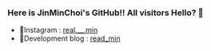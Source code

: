 ### Here is JinMinChoi's GitHub!! All visitors Hello? 👋

<!--
**JinMinChoi/JinMinChoi** is a ✨ _special_ ✨ repository because its `README.md` (this file) appears on your GitHub profile.

Here are some ideas to get you started:

- 🔭 I’m currently working on ...
- 🌱 I’m currently learning ...
- 👯 I’m looking to collaborate on ...
- 🤔 I’m looking for help with ...
- 💬 Ask me about ...
- 📫 How to reach me: ...
- 😄 Pronouns: ...
- ⚡ Fun fact: ...
-->

- 💖Instagram : [real.__.min](https://www.instagram.com/real.__.min/)
- 🌹Development blog : [read_min](https://velog.io/@jinmin2216/)
